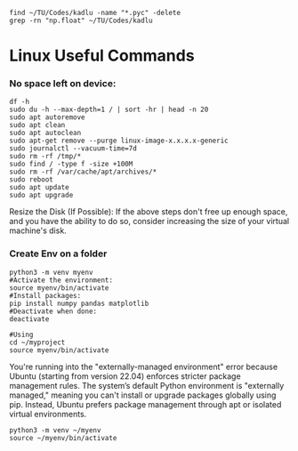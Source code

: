 
```
find ~/TU/Codes/kadlu -name "*.pyc" -delete
grep -rn "np.float" ~/TU/Codes/kadlu
```

# Linux Useful Commands
### No space left on device:
```
df -h
sudo du -h --max-depth=1 / | sort -hr | head -n 20
sudo apt autoremove
sudo apt clean
sudo apt autoclean
sudo apt-get remove --purge linux-image-x.x.x.x-generic
sudo journalctl --vacuum-time=7d
sudo rm -rf /tmp/*
sudo find / -type f -size +100M
sudo rm -rf /var/cache/apt/archives/*
sudo reboot
sudo apt update
sudo apt upgrade
```
Resize the Disk (If Possible):
If the above steps don't free up enough space, and you have the ability to do so, consider increasing the size of your virtual machine's disk.

### Create Env on a folder 
```
python3 -m venv myenv
#Activate the environment:
source myenv/bin/activate
#Install packages:
pip install numpy pandas matplotlib
#Deactivate when done:
deactivate

#Using
cd ~/myproject
source myenv/bin/activate
```

You're running into the "externally-managed environment" error because Ubuntu (starting from version 22.04) enforces stricter package management rules. The system’s default Python environment is "externally managed," meaning you can't install or upgrade packages globally using pip. Instead, Ubuntu prefers package management through apt or isolated virtual environments.
```
python3 -m venv ~/myenv
source ~/myenv/bin/activate
```
